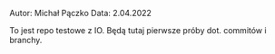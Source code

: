 Autor: Michał Pączko
Data: 2.04.2022

To jest repo testowe z IO.
Będą tutaj pierwsze próby dot. commitów i branchy.


